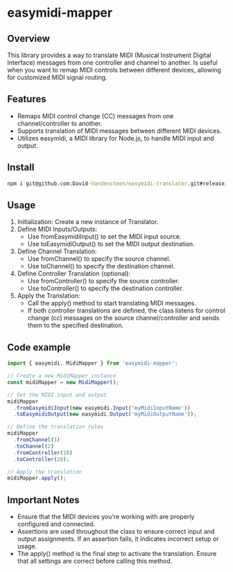 # easymidi-mapper

## Overview

This library provides a way to translate MIDI (Musical Instrument Digital Interface) messages from one controller and channel to another.
Is useful when you want to remap MIDI controls between different devices, allowing for customized MIDI signal routing.

## Features

- Remaps MIDI control change (CC) messages from one channel/controller to another.
- Supports translation of MIDI messages between different MIDI devices.
- Utilizes easymidi, a MIDI library for Node.js, to handle MIDI input and output.

## Install
```cmd
npm i git@github.com:David-Vandensteen/easymidi-translator.git#release/1.0.1
```

## Usage

1. Initialization: Create a new instance of Translator.
2. Define MIDI Inputs/Outputs:
   * Use fromEasymidiInput() to set the MIDI input source.
   * Use toEasymidiOutput() to set the MIDI output destination.
3. Define Channel Translation:
   * Use fromChannel() to specify the source channel.
   * Use toChannel() to specify the destination channel.
4. Define Controller Translation (optional):
   * Use fromController() to specify the source controller.
   * Use toController() to specify the destination controller.
5. Apply the Translation:
   * Call the apply() method to start translating MIDI messages.
   * If both controller translations are defined, the class listens for control change (cc) messages on the source channel/controller and sends them to the specified destination.

## Code example
```javascript
import { easymidi, MidiMapper } from 'easymidi-mapper';

// Create a new MidiMapper instance
const midiMapper = new MidiMapper();

// Set the MIDI input and output
midiMapper
  .fromEasymidiInput(new easymidi.Input('myMidiInputName'))
  .toEasymidiOutput(new easymidi.Output('myMidiOutputName'));

// Define the translation rules
midiMapper
  .fromChannel(1)
  .toChannel(2)
  .fromController(10)
  .toController(20);

// Apply the translation
midiMapper.apply();
```

## Important Notes
- Ensure that the MIDI devices you're working with are properly configured and connected.
- Assertions are used throughout the class to ensure correct input and output assignments. If an assertion fails, it indicates incorrect setup or usage.
- The apply() method is the final step to activate the translation. Ensure that all settings are correct before calling this method.
